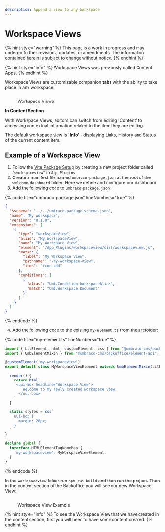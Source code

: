 ```yaml
---
description: Append a view to any Workspace
---
```


# Workspace Views

{% hint style="warning" %}
This page is a work in progress and may undergo further revisions, updates, or amendments. The information contained herein is subject to change without notice.
{% endhint %}

{% hint style="info" %}
Workspace Views was previously called Content Apps.
{% endhint %}

Workspace Views are customizable companion **tabs** with the ability to take place in any workspace.

<figure><img src="../../.gitbook/assets/workspace-views.svg" alt=""><figcaption><p>Workspace Views</p></figcaption></figure>

**In Content Section**

With Workspace Views, editors can switch from editing 'Content' to accessing contextual information related to the item they are editing.

The default workspace view is **'Info'** - displaying Links, History and Status of the current content item.

## Example of a Workspace View

1. Follow the [Vite Package Setup](../development-flow/vite-package-setup.md) by creating a new project folder called "`workspaceview`" in `App_Plugins`.
2. Create a manifest file named `umbraco-package.json` at the root of the `welcome-dashboard` folder. Here we define and configure our dashboard.
3. Add the following code to `umbraco-package.json`:

{% code title="umbraco-package.json" lineNumbers="true" %}
```json
{
  "$schema": "../../umbraco-package-schema.json",
  "name": "My workspace",
  "version": "0.1.0",
  "extensions": [
    {
      "type": "workspaceView",
      "alias": "My.WorkspaceView",
      "name": "My Workspace View",
      "element": "/App_Plugins/workspaceview/dist/workspaceview.js",
      "meta": {
        "label": "My Workspace View",
        "pathname": "/my-workspace-view",
        "icon": "icon-add"
      },
      "conditions": [
        {
          "alias": "Umb.Condition.WorkspaceAlias",
          "match": "Umb.Workspace.Document"
        }
      ]
    }
  ]
}
```
{% endcode %}

4. Add the following code to the existing `my-element.ts` from the `src`folder:

{% code title="my-element.ts" lineNumbers="true" %}
```typescript
import { LitElement, html, customElement, css } from "@umbraco-cms/backoffice/external/lit";
import { UmbElementMixin } from "@umbraco-cms/backoffice/element-api";

@customElement('my-workspaceview')
export default class MyWorspaceViewElement extends UmbElementMixin(LitElement) {

  render() {
    return html`     
     <uui-box headline="Workspace View">
        Welcome to my newly created workspace view.
      </uui-box>            
    `
  }

  static styles = css`
    uui-box {
      margin: 20px;
    }
  `
}

declare global {
  interface HTMLElementTagNameMap {
    'my-workspaceview': MyWorspaceViewElement
  }
}

```
{% endcode %}

In the `workspaceview` folder run `npm run build` and then run the project. Then in the content section of the Backoffice you will see our new Workspace View:

<figure><img src="../../.gitbook/assets/workspace-view-example.png" alt=""><figcaption><p>Workspace View Example</p></figcaption></figure>

{% hint style="info" %}
To see the Workspace View that we have created in the content section, first you will need to have some content created.
{% endhint %}
